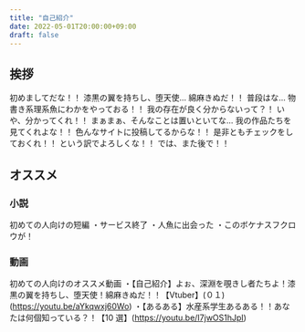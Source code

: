 ```yaml
---
title: "自己紹介"
date: 2022-05-01T20:00:00+09:00
draft: false
---
```

## 挨拶
初めましてだな！！ 漆黒の翼を持ちし、堕天使... 綿麻きぬだ！！
普段はな... 物書き系理系魚にわかをやっておる！！
我の存在が良く分からないって？！ いや、分かってくれ！！
まぁまぁ、そんなことは置いといてな... 我の作品たちを見てくれよな！！
色んなサイトに投稿してるからな！！ 是非ともチェックをしておくれ！！
という訳でよろしくな！！ では、また後で！！

## オススメ
### 小説
初めての人向けの短編
・サービス終了
・人魚に出会った
・このボケナスフクロウが！

### 動画
初めての人向けのオススメ動画
・【自己紹介】よぉ、深淵を覗きし者たちよ！漆黒の翼を持ちし、堕天使！綿麻きぬだ！！【Vtuber】(０１)(https://youtu.be/aYkqwxj60Wo)
・【あるある】水産系学生あるある！！あなたは何個知っている？！【10 選】(https://youtu.be/I7jwOS1hJpI)